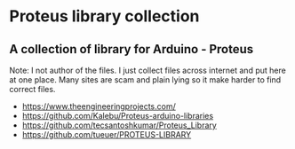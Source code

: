 # Proteus library collection

## A collection of library for Arduino - Proteus

Note: I not author of the files. I just collect files across internet and put here at one place. Many sites are scam and plain lying so it make harder to find correct files. 


[^Note]: Main Source:
* https://www.theengineeringprojects.com/
* https://github.com/Kalebu/Proteus-arduino-libraries
* https://github.com/tecsantoshkumar/Proteus_Library
* https://github.com/tueuer/PROTEUS-LIBRARY

